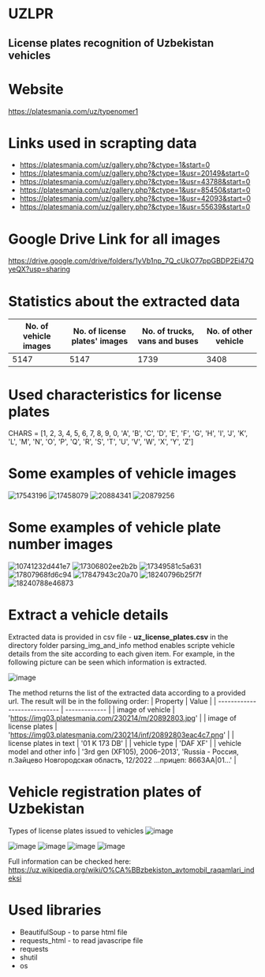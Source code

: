 # UZLPR

## License plates recognition of Uzbekistan vehicles

# Website
https://platesmania.com/uz/typenomer1

# Links used in scrapting data
- https://platesmania.com/uz/gallery.php?&ctype=1&start=0
- https://platesmania.com/uz/gallery.php?&ctype=1&usr=20149&start=0
- https://platesmania.com/uz/gallery.php?&ctype=1&usr=43788&start=0
- https://platesmania.com/uz/gallery.php?&ctype=1&usr=85450&start=0
- https://platesmania.com/uz/gallery.php?&ctype=1&usr=42093&start=0
- https://platesmania.com/uz/gallery.php?&ctype=1&usr=55639&start=0

# Google Drive Link for all images
https://drive.google.com/drive/folders/1yVb1np_7Q_cUkO77ppGBDP2Ei47QyeQX?usp=sharing

# Statistics about the extracted data
| No. of vehicle images  | No. of license plates' images | No. of trucks, vans and buses| No. of other vehicle   |
| ---------------------- | ----------------------------- | ---------------------------- | ---------------------- |
| 5147                   | 5147                          |         1739                 |           3408         |

# Used characteristics for license plates
CHARS = [1, 2, 3, 4, 5, 6, 7, 8, 9, 0, 'A', 'B', 'C', 'D', 'E', 'F', 'G', 'H', 'I', 'J', 'K', 'L',
         'M', 'N', 'O', 'P', 'Q', 'R', 'S', 'T', 'U', 'V', 'W', 'X', 'Y', 'Z']

# Some examples of vehicle images
![17543196](https://user-images.githubusercontent.com/15974766/218662443-164f1567-9219-4cff-b17f-1a371d43e2a5.jpg)  ![17458079](https://user-images.githubusercontent.com/15974766/218662487-8aca5355-f7bd-4ef5-9bab-084e94a29c6e.jpg)
![20884341](https://user-images.githubusercontent.com/15974766/218662534-a19217db-95d8-4b95-bfc9-1e2c87da3d0d.jpg)  ![20879256](https://user-images.githubusercontent.com/15974766/218662572-50496311-8a65-436f-b711-c172fdf401e8.jpg) 

# Some examples of vehicle plate number images
![10741232d441e7](https://user-images.githubusercontent.com/15974766/218662675-7380488c-fb6d-4dc2-ab4b-6ca51b048e9a.png)  ![17306802ee2b2b](https://user-images.githubusercontent.com/15974766/218662693-7a807cb6-0fbb-4e1f-9e54-84e5d0b7eb01.png) 
![17349581c5a631](https://user-images.githubusercontent.com/15974766/218662732-2cf9cf18-dd2b-4084-a66d-674b1311c7c2.png)  ![17807968fd6c94](https://user-images.githubusercontent.com/15974766/218662760-7136baa2-6431-4007-9beb-001051a86895.png) 
![17847943c20a70](https://user-images.githubusercontent.com/15974766/218662839-9d6cb04c-4f1c-477c-aa30-fa5a26a03ccb.png)  ![18240796b25f7f](https://user-images.githubusercontent.com/15974766/218662872-f5dafd38-4321-43eb-ae85-bc7c03f27b24.png) ![18240788e46873](https://user-images.githubusercontent.com/15974766/218663464-f6858700-731c-47ff-a70e-f1c9f51e3027.png)

# Extract a vehicle details
Extracted data is provided in csv file - **uz_license_plates.csv** in the directory folder
parsing_img_and_info method enables scripte vehicle details from the site according to each given item. For example, in the following picture can be seen which information is extracted.

![image](https://user-images.githubusercontent.com/15974766/219029647-32d0e22e-b2b3-485d-816a-4ac86a945e97.png)

The method returns the list of the extracted data according to a provided url. The result will be in the following order:
| Property                     | Value |
| ---------------------------- | ------------- |
| image of vehicle             | 'https://img03.platesmania.com/230214/m/20892803.jpg'  |
| image of license plates      | 'https://img03.platesmania.com/230214/inf/20892803eac4c7.png' |
| license plates in text       | '01 K 173 DB' |
| vehicle type                 | 'DAF XF' |
| vehicle model and other info |  '3rd gen (XF105), 2006–2013', 'Russia - Россия, п.Зайцево Новгородская область, 12/2022 ...прицеп: 8663AA|01...' |

# Vehicle registration plates of Uzbekistan
Types of license plates issued to vehicles
![image](https://user-images.githubusercontent.com/15974766/219033237-a71fcf0c-bb6a-477f-9a99-a80c18263ae7.png)

![image](https://user-images.githubusercontent.com/15974766/219032804-00e218ee-590c-4a96-990f-6bde374bf713.png)
![image](https://user-images.githubusercontent.com/15974766/219032900-dc290edc-f3fd-457b-87a3-d29c427304df.png)
![image](https://user-images.githubusercontent.com/15974766/219033005-2f6cc199-bb3d-4d15-8ed3-46689ceff968.png)
![image](https://user-images.githubusercontent.com/15974766/219033086-f0920174-7d13-49ca-b80d-2b237410e05e.png)

Full information can be checked here:
https://uz.wikipedia.org/wiki/O%CA%BBzbekiston_avtomobil_raqamlari_indeksi

# Used libraries
* BeautifulSoup - to parse html file
* requests_html - to read javascripe file
* requests
* shutil
* os


